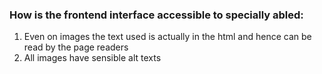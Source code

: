 ### How is the frontend interface accessible to specially abled:

1. Even on images the text used is actually in the html and hence can be read by the page readers
2. All images have sensible alt texts
